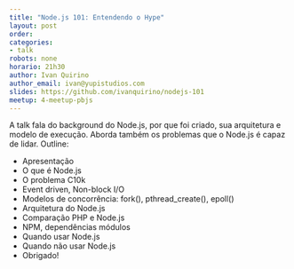 ```yaml
---
title: "Node.js 101: Entendendo o Hype"
layout: post
order:
categories:
- talk
robots: none
horario: 21h30
author: Ivan Quirino
author_email: ivan@yupistudios.com
slides: https://github.com/ivanquirino/nodejs-101
meetup: 4-meetup-pbjs
---
```


A talk fala do background do Node.js, por que foi criado, sua arquitetura e modelo de execução.
Aborda também os problemas que o Node.js é capaz de lidar.
Outline:
* Apresentação
* O que é Node.js
* O problema C10k
* Event driven, Non-block I/O
* Modelos de concorrência: fork(), pthread_create(), epoll()
* Arquitetura do Node.js
* Comparação PHP e Node.js
* NPM, dependências módulos
* Quando usar Node.js
* Quando não usar Node.js
* Obrigado!


